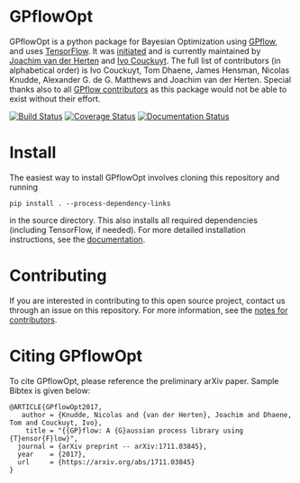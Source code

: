 # GPflowOpt
GPflowOpt is a python package for Bayesian Optimization using [GPflow](https://github.com/GPflow/GPflow), and uses [TensorFlow](http://www.tensorflow.org). It was [initiated](https://github.com/GPflow/GPflow/issues/397) and is currently maintained by [Joachim van der Herten](http://sumo.intec.ugent.be/members?q=jvanderherten) and [Ivo Couckuyt](http://sumo.intec.ugent.be/icouckuy). The full list of contributors (in alphabetical order) is Ivo Couckuyt, Tom Dhaene, James Hensman, Nicolas Knudde, Alexander G. de G. Matthews and Joachim van der Herten. Special thanks also to all [GPflow contributors](http://github.com/GPflow/GPflow/graphs/contributors) as this package would not be able to exist without their effort.

[![Build Status](https://travis-ci.org/GPflow/GPflowOpt.svg?branch=master)](https://travis-ci.org/GPflow/GPflowOpt)
[![Coverage Status](https://codecov.io/gh/GPflow/GPflowOpt/branch/master/graph/badge.svg)](https://codecov.io/gh/GPflow/GPflowOpt)
[![Documentation Status](https://readthedocs.org/projects/gpflowopt/badge/?version=latest)](http://gpflowopt.readthedocs.io/en/latest/?badge=latest)

# Install

The easiest way to install GPflowOpt involves cloning this repository and running
```
pip install . --process-dependency-links
```
in the source directory. This also installs all required dependencies (including TensorFlow, if needed). For more detailed installation instructions, see the [documentation](https://gpflowopt.readthedocs.io/en/latest/intro.html#install).

# Contributing
If you are interested in contributing to this open source project, contact us through an issue on this repository. For more information, see the [notes for contributors](contributing.md).

# Citing GPflowOpt

To cite GPflowOpt, please reference the preliminary arXiv paper. Sample Bibtex is given below:

```
@ARTICLE{GPflowOpt2017,
   author = {Knudde, Nicolas and {van der Herten}, Joachim and Dhaene, Tom and Couckuyt, Ivo},
    title = "{{GP}flow: A {G}aussian process library using {T}ensor{F}low}",
  journal = {arXiv preprint -- arXiv:1711.03845},
  year    = {2017},
  url     = {https://arxiv.org/abs/1711.03845}
}
```
